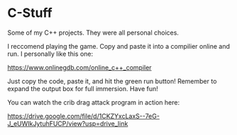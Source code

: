 # C-Stuff

Some of my C++ projects. They were all personal choices. 

I reccomend playing the game. Copy and paste it into a compilier online and run. I personally like this one:

https://www.onlinegdb.com/online_c++_compiler

Just copy the code, paste it, and hit the green run button! Remember to expand the output box for full immersion. Have fun!

You can watch the crib drag attack program in action here:

https://drive.google.com/file/d/1CKZYxcLaxS--7eG-J_eUWIkJytuhFUCP/view?usp=drive_link
